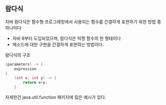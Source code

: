 ## 람다식

자바 람다식은 함수형 프로그래밍에서 사용되는 함수를 간결하게 표현하기 위한 방법 중 하나이다<br>

- 자바 8부터 도입되었으며, 람다식은 익명 함수의 한 형태이다
- 메소드에 대한 구현을 간결하게 표현하는 방법이다.

람다식의 구조

```java
(parameters) -> {
	expression
}
	(int x, int y) -> {
	    return x+y;
    }
```

자세한건 java.util.function 패키지에 많은 예시가 있다. 